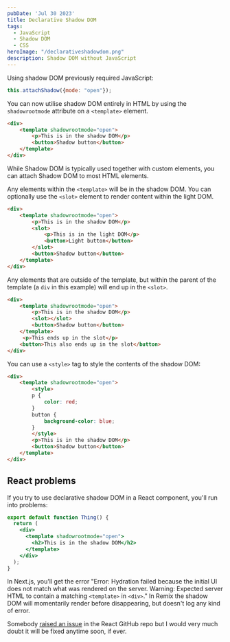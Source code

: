 ```yaml
---
pubDate: 'Jul 30 2023'
title: Declarative Shadow DOM
tags:
  - JavaScript
  - Shadow DOM
  - CSS
heroImage: "/declarativeshadowdom.png"
description: Shadow DOM without JavaScript
---
```


Using shadow DOM previously required JavaScript:

```js
this.attachShadow({mode: "open"});
```

You can now utilise shadow DOM entirely in HTML by using the `shadowrootmode` attribute on a `<template>` element.  

```html
<div>
    <template shadowrootmode="open">
        <p>This is in the shadow DOM</p>
        <button>Shadow button</button>
    </template> 
</div>   
```

While Shadow DOM is typically used together with custom elements, you can attach Shadow DOM to most HTML elements. 

Any elements within the `<template>` will be in the shadow DOM. You can optionally use the `<slot>` element to render content within the light DOM.

```html
<div>
    <template shadowrootmode="open">
        <p>This is in the shadow DOM</p>
        <slot>
            <p>This is in the light DOM</p>
            <button>Light button</button>
        </slot>
        <button>Shadow button</button>
    </template> 
</div>   
```

Any elements that are outside of the template, but within the parent of the template (a `div` in this example) will end up in the `<slot>`.

```html
<div>
    <template shadowrootmode="open">
        <p>This is in the shadow DOM</p>
        <slot></slot>
        <button>Shadow button</button>
    </template>
     <p>This ends up in the slot</p>
    <button>This also ends up in the slot</button>
</div>   
```

You can use a `<style>` tag to style the contents of the shadow DOM:

```html
<div>
    <template shadowrootmode="open">
        <style>
        p {
            color: red;
        }
        button {
            background-color: blue;
        }
        </style>
        <p>This is in the shadow DOM</p>
        <button>Shadow button</button>
    </template>
</div>   
```

## React problems

If you try to use declarative shadow DOM in a React component, you'll run into problems:
```jsx
export default function Thing() {
  return (
    <div>
      <template shadowrootmode="open">
        <h2>This is in the shadow DOM</h2>
      </template>
    </div>
  );
}
```

In Next.js, you'll get the error "Error: Hydration failed because the initial UI does not match what was rendered on the server. Warning: Expected server HTML to contain a matching `<template>` in `<div>`." In Remix the shadow DOM will momentarily render before disappearing, but doesn't log any kind of error. 

Somebody [raised an issue](https://github.com/facebook/react/issues/26071) in the React GitHub repo but I would very much doubt it will be fixed anytime soon, if ever.  